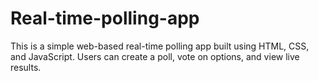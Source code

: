 # Real-time-polling-app
This is a simple web-based real-time polling app built using HTML, CSS, and JavaScript. Users can create a poll, vote on options, and view live results.
